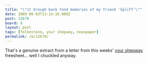```yaml
---
title: "\"it brough back fond memories of my friend 'Spliff'\""
date: 2009-06-03T13:14:16.000Z
post: 12679
board: 8
layout: post
tags: [folkestone, your shepway, newspaper]
permalink: /m/12679/
---
```

That's a genuine extract from a letter from this weeks' <a href="http://www.yourshepway.co.uk">your shepway</a> freesheet... well I chuckled anyway.
